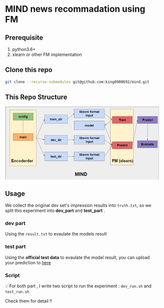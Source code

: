 # MIND news recommadation using FM

## Prerequisite
1. python3.6+
2. xlearn or other FM implementation

## Clone this repo
```bash
git clone --recurse-submodules git@github.com:king0980692/mind.git
```

## This Repo Structure
![Repo Structure](img.png)


## Usage
We collect the original dev set's impression results into `truth.txt`, so we split this experiment into **dev_part** and **test_part** .

### dev part 
Using the `result.txt` to evaulate the models result

### test part 
Using the **official test data** to evaulate the model result, you can upload your prediction to [here](https://competitions.codalab.org/competitions/24122#participate-get-data)

### Script
💡 For both part , I write two script to run the experiment :  `dev_run.sh` and `test_run.sh` 

Check them for detail !!
